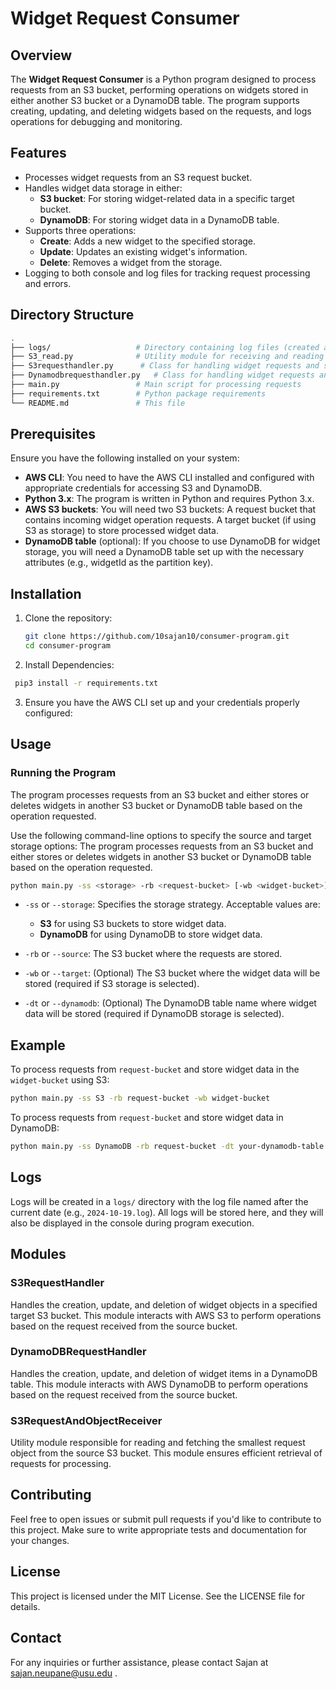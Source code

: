 # Widget Request Consumer

## Overview
The **Widget Request Consumer** is a Python program designed to process requests from an S3 bucket, performing operations on widgets stored in either another S3 bucket or a DynamoDB table. The program supports creating, updating, and deleting widgets based on the requests, and logs operations for debugging and monitoring.

## Features
- Processes widget requests from an S3 request bucket.
- Handles widget data storage in either:
  - **S3 bucket**: For storing widget-related data in a specific target bucket.
  - **DynamoDB**: For storing widget data in a DynamoDB table.
- Supports three operations:
  - **Create**: Adds a new widget to the specified storage.
  - **Update**: Updates an existing widget's information.
  - **Delete**: Removes a widget from the storage.
- Logging to both console and log files for tracking request processing and errors.
  
## Directory Structure
```bash
.
├── logs/                   # Directory containing log files (created automatically)
├── S3_read.py              # Utility module for receiving and reading requests from S3
├── S3requesthandler.py      # Class for handling widget requests and storing data in S3
├── Dynamodbrequesthandler.py   # Class for handling widget requests and storing data in DynamoDB
├── main.py                 # Main script for processing requests
├── requirements.txt        # Python package requirements
└── README.md               # This file
```
## Prerequisites

Ensure you have the following installed on your system:

- **AWS CLI**: You need to have the AWS CLI installed and configured with appropriate credentials for accessing S3 and DynamoDB.
- **Python 3.x**: The program is written in Python and requires Python 3.x.
- **AWS S3 buckets**: You will need two S3 buckets:
    A request bucket that contains incoming widget operation requests.
    A target bucket (if using S3 as storage) to store processed widget data.
- **DynamoDB table** (optional): If you choose to use DynamoDB for widget storage, you will need a DynamoDB table set up with the necessary attributes (e.g., widgetId as the partition key).

## Installation

1. Clone the repository:

   ```bash
   git clone https://github.com/10sajan10/consumer-program.git
   cd consumer-program
   ```
2. Install Dependencies:

  ```bash
   pip3 install -r requirements.txt
   ```

3. Ensure you have the AWS CLI set up and your credentials properly configured:

## Usage
### Running the Program
The program processes requests from an S3 bucket and either stores or deletes widgets in another S3 bucket or DynamoDB table based on the operation requested.

Use the following command-line options to specify the source and target storage options:
The program processes requests from an S3 bucket and either stores or deletes widgets in another S3 bucket or DynamoDB table based on the operation requested.

```bash
python main.py -ss <storage> -rb <request-bucket> [-wb <widget-bucket>] [-dt <dynamodb-table>]
```
- `-ss` or `--storage`: Specifies the storage strategy. Acceptable values are:
  - **S3** for using S3 buckets to store widget data.
  - **DynamoDB** for using DynamoDB to store widget data.
  
- `-rb` or `--source`: The S3 bucket where the requests are stored.

- `-wb` or `--target`: (Optional) The S3 bucket where the widget data will be stored (required if S3 storage is selected).

- `-dt` or `--dynamodb`: (Optional) The DynamoDB table name where widget data will be stored (required if DynamoDB storage is selected).

## Example

To process requests from `request-bucket` and store widget data in the `widget-bucket` using S3:

```bash
python main.py -ss S3 -rb request-bucket -wb widget-bucket
```

To process requests from `request-bucket` and store widget data in DynamoDB:
```bash
python main.py -ss DynamoDB -rb request-bucket -dt your-dynamodb-table
```
## Logs
Logs will be created in a `logs/` directory with the log file named after the current date (e.g., `2024-10-19.log`). All logs will be stored here, and they will also be displayed in the console during program execution.

## Modules
### S3RequestHandler
Handles the creation, update, and deletion of widget objects in a specified target S3 bucket. This module interacts with AWS S3 to perform operations based on the request received from the source bucket.

### DynamoDBRequestHandler
Handles the creation, update, and deletion of widget items in a DynamoDB table. This module interacts with AWS DynamoDB to perform operations based on the request received from the source bucket.

### S3RequestAndObjectReceiver
Utility module responsible for reading and fetching the smallest request object from the source S3 bucket. This module ensures efficient retrieval of requests for processing.

## Contributing
Feel free to open issues or submit pull requests if you'd like to contribute to this project. Make sure to write appropriate tests and documentation for your changes.

## License
This project is licensed under the MIT License. See the LICENSE file for details.

## Contact
For any inquiries or further assistance, please contact Sajan at sajan.neupane@usu.edu .

